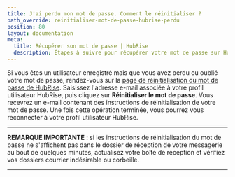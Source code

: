 ```yaml
---
title: J'ai perdu mon mot de passe. Comment le réinitialiser ?
path_override: reinitialiser-mot-de-passe-hubrise-perdu
position: 80
layout: documentation
meta:
  title: Récupérer son mot de passe | HubRise
  description: Étapes à suivre pour récupérer votre mot de passe sur HubRise si vous êtes un utilisateur enregistré, mais que vous avez perdu ou oublié votre mot de passe.
---
```


Si vous êtes un utilisateur enregistré mais que vous avez perdu ou oublié votre mot de passe, rendez-vous sur la [page de réinitialisation du mot de passe de HubRise](https://manager.hubrise.com/reset_password/new). Saisissez l'adresse e-mail associée à votre profil utilisateur HubRise, puis cliquez sur **Réinitialiser le mot de passe**. Vous recevrez un e-mail contenant des instructions de réinitialisation de votre mot de passe. Une fois cette opération terminée, vous pourrez vous reconnecter à votre profil utilisateur HubRise.

***

**REMARQUE IMPORTANTE** : si les instructions de réinitialisation du mot de passe ne s'affichent pas dans le dossier de réception de votre messagerie au bout de quelques minutes, actualisez votre boîte de réception et vérifiez vos dossiers courrier indésirable ou corbeille.

***
